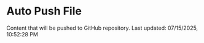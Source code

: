 # Auto Push File

Content that will be pushed to GitHub repository.
Last updated: 07/15/2025, 10:52:28 PM